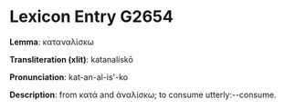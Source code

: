 # Lexicon Entry G2654

**Lemma**: καταναλίσκω

**Transliteration (xlit)**: katanalískō

**Pronunciation**: kat-an-al-is'-ko

**Description**:
from κατά and ἀναλίσκω; to consume utterly:--consume.
